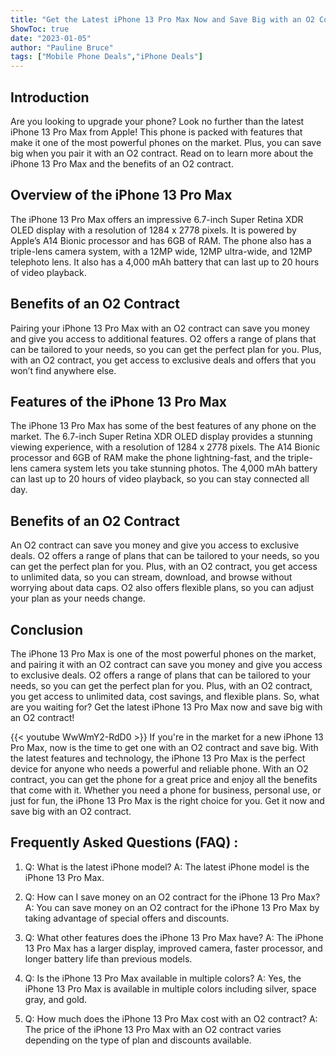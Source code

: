 ```yaml
---
title: "Get the Latest iPhone 13 Pro Max Now and Save Big with an O2 Contract!"
ShowToc: true 
date: "2023-01-05"
author: "Pauline Bruce" 
tags: ["Mobile Phone Deals","iPhone Deals"]
---
```

## Introduction 
Are you looking to upgrade your phone? Look no further than the latest iPhone 13 Pro Max from Apple! This phone is packed with features that make it one of the most powerful phones on the market. Plus, you can save big when you pair it with an O2 contract. Read on to learn more about the iPhone 13 Pro Max and the benefits of an O2 contract. 

## Overview of the iPhone 13 Pro Max 
The iPhone 13 Pro Max offers an impressive 6.7-inch Super Retina XDR OLED display with a resolution of 1284 x 2778 pixels. It is powered by Apple’s A14 Bionic processor and has 6GB of RAM. The phone also has a triple-lens camera system, with a 12MP wide, 12MP ultra-wide, and 12MP telephoto lens. It also has a 4,000 mAh battery that can last up to 20 hours of video playback. 

## Benefits of an O2 Contract 
Pairing your iPhone 13 Pro Max with an O2 contract can save you money and give you access to additional features. O2 offers a range of plans that can be tailored to your needs, so you can get the perfect plan for you. Plus, with an O2 contract, you get access to exclusive deals and offers that you won’t find anywhere else. 

## Features of the iPhone 13 Pro Max 
The iPhone 13 Pro Max has some of the best features of any phone on the market. The 6.7-inch Super Retina XDR OLED display provides a stunning viewing experience, with a resolution of 1284 x 2778 pixels. The A14 Bionic processor and 6GB of RAM make the phone lightning-fast, and the triple-lens camera system lets you take stunning photos. The 4,000 mAh battery can last up to 20 hours of video playback, so you can stay connected all day. 

## Benefits of an O2 Contract 
An O2 contract can save you money and give you access to exclusive deals. O2 offers a range of plans that can be tailored to your needs, so you can get the perfect plan for you. Plus, with an O2 contract, you get access to unlimited data, so you can stream, download, and browse without worrying about data caps. O2 also offers flexible plans, so you can adjust your plan as your needs change. 

## Conclusion 
The iPhone 13 Pro Max is one of the most powerful phones on the market, and pairing it with an O2 contract can save you money and give you access to exclusive deals. O2 offers a range of plans that can be tailored to your needs, so you can get the perfect plan for you. Plus, with an O2 contract, you get access to unlimited data, cost savings, and flexible plans. So, what are you waiting for? Get the latest iPhone 13 Pro Max now and save big with an O2 contract!

{{< youtube WwWmY2-RdD0 >}} 
If you're in the market for a new iPhone 13 Pro Max, now is the time to get one with an O2 contract and save big. With the latest features and technology, the iPhone 13 Pro Max is the perfect device for anyone who needs a powerful and reliable phone. With an O2 contract, you can get the phone for a great price and enjoy all the benefits that come with it. Whether you need a phone for business, personal use, or just for fun, the iPhone 13 Pro Max is the right choice for you. Get it now and save big with an O2 contract.

## Frequently Asked Questions (FAQ) :
1. Q: What is the latest iPhone model?
A: The latest iPhone model is the iPhone 13 Pro Max.

2. Q: How can I save money on an O2 contract for the iPhone 13 Pro Max?
A: You can save money on an O2 contract for the iPhone 13 Pro Max by taking advantage of special offers and discounts.

3. Q: What other features does the iPhone 13 Pro Max have?
A: The iPhone 13 Pro Max has a larger display, improved camera, faster processor, and longer battery life than previous models.

4. Q: Is the iPhone 13 Pro Max available in multiple colors?
A: Yes, the iPhone 13 Pro Max is available in multiple colors including silver, space gray, and gold.

5. Q: How much does the iPhone 13 Pro Max cost with an O2 contract?
A: The price of the iPhone 13 Pro Max with an O2 contract varies depending on the type of plan and discounts available.


